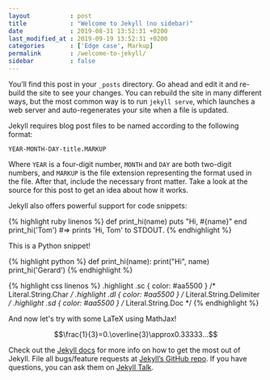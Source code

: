 ```yaml
---
layout           : post
title            : "Welcome to Jekyll (no sidebar)"
date             : 2019-08-31 13:52:31 +0200
last_modified_at : 2019-09-19 13:52:31 +0200
categories       : ['Edge case', Markup]
permalink        : /welcome-to-jekyll/
sidebar          : false
---
```

You’ll find this post in your `_posts` directory. Go ahead and edit it and re-build the site to see your changes. You can rebuild the site in many different ways, but the most common way is to run `jekyll serve`, which launches a web server and auto-regenerates your site when a file is updated.

Jekyll requires blog post files to be named according to the following format:

`YEAR-MONTH-DAY-title.MARKUP`

Where `YEAR` is a four-digit number, `MONTH` and `DAY` are both two-digit numbers, and `MARKUP` is the file extension representing the format used in the file. After that, include the necessary front matter. Take a look at the source for this post to get an idea about how it works.

Jekyll also offers powerful support for code snippets:

{% highlight ruby linenos %}
def print_hi(name)
  puts "Hi, #{name}"
end
print_hi('Tom')
#=> prints 'Hi, Tom' to STDOUT.
{% endhighlight %}

This is a Python snippet!

{% highlight python %}
def print_hi(name):
	print("Hi", name)
print_hi('Gerard')
{% endhighlight %}

{% highlight css linenos %}
.highlight .sc { color: #aa5500  } /* Literal.String.Char */
.highlight .dl { color: #aa5500  } /* Literal.String.Delimiter */
.highlight .sd { color: #aa5500  } /* Literal.String.Doc */
{% endhighlight %}

And now let's try with some LaTeX using MathJax!

$$\frac{1}{3}=0.\overline{3}\approx0.33333...$$

Check out the [Jekyll docs][jekyll-docs] for more info on how to get the most out of Jekyll. File all bugs/feature requests at [Jekyll’s GitHub repo][jekyll-gh]. If you have questions, you can ask them on [Jekyll Talk][jekyll-talk].

[jekyll-docs]: https://jekyllrb.com/docs/home
[jekyll-gh]:   https://github.com/jekyll/jekyll
[jekyll-talk]: https://talk.jekyllrb.com/
